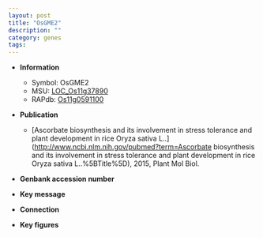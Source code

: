 ```yaml
---
layout: post
title: "OsGME2"
description: ""
category: genes
tags: 
---
```


* **Information**  
    + Symbol: OsGME2  
    + MSU: [LOC_Os11g37890](http://rice.plantbiology.msu.edu/cgi-bin/ORF_infopage.cgi?orf=LOC_Os11g37890)  
    + RAPdb: [Os11g0591100](http://rapdb.dna.affrc.go.jp/viewer/gbrowse_details/irgsp1?name=Os11g0591100)  

* **Publication**  
    + [Ascorbate biosynthesis and its involvement in stress tolerance and plant development in rice Oryza sativa L..](http://www.ncbi.nlm.nih.gov/pubmed?term=Ascorbate biosynthesis and its involvement in stress tolerance and plant development in rice Oryza sativa L..%5BTitle%5D), 2015, Plant Mol Biol.

* **Genbank accession number**  

* **Key message**  

* **Connection**  

* **Key figures**  


